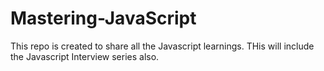 # Mastering-JavaScript
This repo is created to share all the Javascript learnings. THis will include the Javascript Interview series also.
